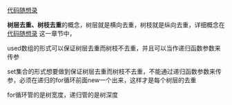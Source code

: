 



[代码随想录](https://www.programmercarl.com/回溯算法去重问题的另一种写法.html#_90-子集ii)



**树层去重、树枝去重**的概念，树层就是横向去重，树枝就是纵向去重，详细概念在[代码随想录](https://www.programmercarl.com/0040.组合总和II.html#思路) 这一章节中，



used数组的形式可以保证树层去重而树枝不去重，并且可以当作递归函数参数来传参

set集合的形式想要做到保证树层去重而树枝不去重，不能通过递归函数参数来传参，必须在递归的for循环前面new一个出来，这样才是每个树层的去重



for循环管的是树宽度，递归管的是树深度
